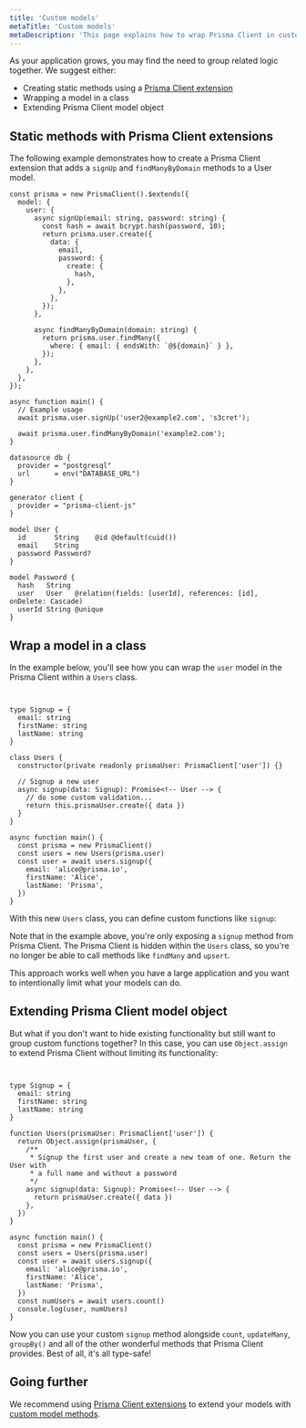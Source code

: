 ```yaml
---
title: 'Custom models'
metaTitle: 'Custom models'
metaDescription: 'This page explains how to wrap Prisma Client in custom models'
---
```


<!-- TopBlock -->

As your application grows, you may find the need to group related logic together. We suggest either:

- Creating static methods using a [Prisma Client extension](/orm/prisma-client/client-extensions)
- Wrapping a model in a class
- Extending Prisma Client model object

## Static methods with Prisma Client extensions

The following example demonstrates how to create a Prisma Client extension that adds a `signUp` and `findManyByDomain` methods to a User model.

<!-- TabbedContent -->

<!-- TabItem -->

```tsx
const prisma = new PrismaClient().$extends({
  model: {
    user: {
      async signUp(email: string, password: string) {
        const hash = await bcrypt.hash(password, 10);
        return prisma.user.create({
          data: {
            email,
            password: {
              create: {
                hash,
              },
            },
          },
        });
      },

      async findManyByDomain(domain: string) {
        return prisma.user.findMany({
          where: { email: { endsWith: `@${domain}` } },
        });
      },
    },
  },
});

async function main() {
  // Example usage
  await prisma.user.signUp('user2@example2.com', 's3cret');

  await prisma.user.findManyByDomain('example2.com');
}
```

<!-- TabItem -->

```prisma file="prisma/schema.prisma" copy
datasource db {
  provider = "postgresql"
  url      = env("DATABASE_URL")
}

generator client {
  provider = "prisma-client-js"
}

model User {
  id       String    @id @default(cuid())
  email    String
  password Password?
}

model Password {
  hash   String
  user   User   @relation(fields: [userId], references: [id], onDelete: Cascade)
  userId String @unique
}
```

## Wrap a model in a class

In the example below, you'll see how you can wrap the `user` model in the Prisma Client within a `Users` class.

```tsx


type Signup = {
  email: string
  firstName: string
  lastName: string
}

class Users {
  constructor(private readonly prismaUser: PrismaClient['user']) {}

  // Signup a new user
  async signup(data: Signup): Promise<!-- User --> {
    // do some custom validation...
    return this.prismaUser.create({ data })
  }
}

async function main() {
  const prisma = new PrismaClient()
  const users = new Users(prisma.user)
  const user = await users.signup({
    email: 'alice@prisma.io',
    firstName: 'Alice',
    lastName: 'Prisma',
  })
}
```

With this new `Users` class, you can define custom functions like `signup`:

Note that in the example above, you're only exposing a `signup` method from Prisma Client. The Prisma Client is hidden within the `Users` class, so you're no longer be able to call methods like `findMany` and `upsert`.

This approach works well when you have a large application and you want to intentionally limit what your models can do.

## Extending Prisma Client model object

But what if you don't want to hide existing functionality but still want to group custom functions together? In this case, you can use `Object.assign` to extend Prisma Client without limiting its functionality:

```tsx


type Signup = {
  email: string
  firstName: string
  lastName: string
}

function Users(prismaUser: PrismaClient['user']) {
  return Object.assign(prismaUser, {
    /**
     * Signup the first user and create a new team of one. Return the User with
     * a full name and without a password
     */
    async signup(data: Signup): Promise<!-- User --> {
      return prismaUser.create({ data })
    },
  })
}

async function main() {
  const prisma = new PrismaClient()
  const users = Users(prisma.user)
  const user = await users.signup({
    email: 'alice@prisma.io',
    firstName: 'Alice',
    lastName: 'Prisma',
  })
  const numUsers = await users.count()
  console.log(user, numUsers)
}
```

Now you can use your custom `signup` method alongside `count`, `updateMany`, `groupBy()` and all of the other wonderful methods that Prisma Client provides. Best of all, it's all type-safe!

## Going further

We recommend using [Prisma Client extensions](/orm/prisma-client/client-extensions) to extend your models with [custom model methods](https://github.com/prisma/prisma-client-extensions/tree/main/instance-methods).

